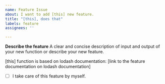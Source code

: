 ```yaml
---
name: Feature Issue
about: I want to add [this] new feature.
title: "[this], does that"
labels: feature
assignees: ''

---
```


**Describe the feature**
A clear and concise description of input and output of your new function or describe your new feature.

[this] function is based on lodash documentation: [link to the feature documentation on lodash documentation]

- [ ] I take care of this feature by myself.

<!-- Put an 'X' character inside the box if you want to contribute the feature to the project by yourself -->
<!-- Read CONTRIBUTING.md file to understand how to contribute -->